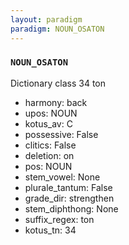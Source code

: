 ```yaml
---
layout: paradigm
paradigm: NOUN_OSATON
---
```

### ` NOUN_OSATON `

Dictionary class 34 ton
* harmony: back
* upos: NOUN
* kotus_av: C
* possessive: False
* clitics: False
* deletion: on
* pos: NOUN
* stem_vowel: None
* plurale_tantum: False
* grade_dir: strengthen
* stem_diphthong: None
* suffix_regex: ton
* kotus_tn: 34
